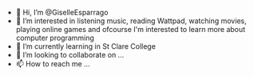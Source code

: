 - 👋 Hi, I’m @GiselleEsparrago
- 👀 I’m interested in listening music, reading Wattpad, watching movies, playing online games and ofcourse I'm interested to learn more about computer programming
- 🌱 I’m currently learning in St Clare College
- 💞️ I’m looking to collaborate on ...
- 📫 How to reach me ...

<!---
Giselle123456/Giselle123456 is a ✨ special ✨ repository because its `README.md` (this file) appears on your GitHub profile.
You can click the Preview link to take a look at your changes.
--->
